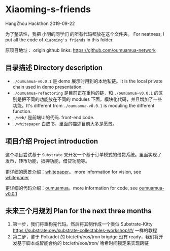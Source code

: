 # Xiaoming-s-friends
HangZhou Hackthon 2019-09-22 

为了整洁性，我把 小明的同学们 的所有代码都放在这个文件夹。
For neatness, I put all the code of `Xiaoming's friends` in this folder.

原项目地址：
origin github links:
https://github.com/oumuamua-network

## 目录描述 Directory description

* `./oumuamua-v0.0.1` 是 demo 展示时用到的本地私链。It is the local private chain used in demo presentation. 
* `./oumuamua-refactoring` 是目前正在重构的链，和 `./oumuamua-v0.0.1` 的区别是把不同的功能放在不同的 modules 下面，模块化代码，并且增加了一些功能。It's different from `./oumuamua-v0.0.1` is moduling the different function.
* `./web/` 是前端UI的代码. front-end code.
* `./whitepaper` 白皮书，里面的描述目前大多是愿景。

## 项目介绍 Project introduction
这个项目尝试基于 `Substrate` 来开发一个基于订单模式的借贷系统。里面实现了发币，转币功能，抵押功能，借贷功能等。

更详细的愿景介绍：[whitepaper](./whitepaper/README.md)。 more information for vision, see [whitepaper](./whitepaper/README.md) 

更详细的代码介绍：[oumuamua](./oumuamua-v0.0.1/README.md)。more information for code, see [oumuamua-v0.0.1](./oumuamua-v0.0.1/README.md)

## 未来三个月规划 Plan for the next three months

1. 第一步，我们将重构完代码。然后将其制作成一个类似 Substrate-Kitty https://substrate.dev/substrate-collectables-workshop/#/ 一样的教程
2. 第二步，鉴于 Polkadot 的 btc/eth/eos/tron brigdge 没有 ready，我们将开发基于脚本或智能合约的 btc/eth/eos/tron/ 哈希时间锁定来实现跨链